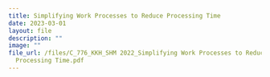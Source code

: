 ```yaml
---
title: Simplifying Work Processes to Reduce Processing Time
date: 2023-03-01
layout: file
description: ""
image: ""
file_url: /files/C_776_KKH_SHM 2022_Simplifying Work Processes to Reduce
  Processing Time.pdf
---
```

